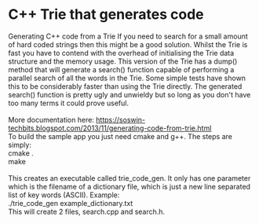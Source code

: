 # C++ Trie that generates code<br>
Generating C++ code from a Trie
If you need to search for a small amount of hard coded strings then this might be a good solution. Whilst the Trie is fast you have to contend with the overhead of initialising the Trie data structure and the memory usage. This version of the Trie has a dump() method that will generate a search() function capable of performing a parallel search of all the words in the Trie. Some simple tests have shown this to be considerably faster than using the Trie directly. The generated search() function is pretty ugly and unwieldy but so long as you don't have too many terms it could prove useful.
<br><br>
More documentation here: https://soswin-techbits.blogspot.com/2013/11/generating-code-from-trie.html<br>
To build the sample app you just need cmake and g++. The steps are simply:<br>
cmake .<br>
make<br>
<br>
This creates an executable called trie_code_gen. It only has one parameter which is the filename of a dictionary file, which is just a new line separated list of key words (ASCII). Example:<br>
./trie_code_gen example_dictionary.txt<br>
This will create 2 files, search.cpp and search.h.<br>
